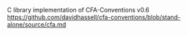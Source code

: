 C library implementation of CFA-Conventions v0.6
https://github.com/davidhassell/cfa-conventions/blob/stand-alone/source/cfa.md